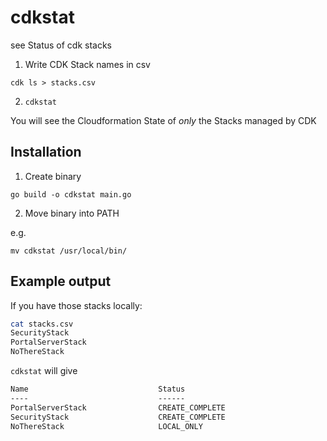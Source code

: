 # cdkstat

see Status of cdk stacks

1) Write CDK Stack names in csv

`cdk ls > stacks.csv`

2) `cdkstat`

You will see the Cloudformation State of *only* the Stacks managed by CDK

## Installation

1. Create binary

`go build -o cdkstat main.go`

2. Move binary into PATH

e.g.

`mv cdkstat /usr/local/bin/`

## Example output

If you have those stacks locally:

```bash
cat stacks.csv
SecurityStack
PortalServerStack
NoThereStack
```



`cdkstat` will give

```txt
Name                             Status
----                             ------
PortalServerStack                CREATE_COMPLETE
SecurityStack                    CREATE_COMPLETE
NoThereStack                     LOCAL_ONLY
```
